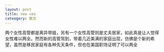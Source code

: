 ```yaml
---
layout: post
title: new ceo
cateogory: 散文
---
```



两个女性高管都是离异带娃，另有一个女性高管则是丈夫居家，如此真是让人觉得女性难以两全。然而新的高管驾到，带着几近美满的家庭出现，仿佛是个新的希望，虽然是移民家庭有各种先天条件，但也在美国职场证明了可以两全
